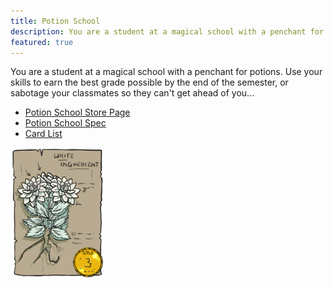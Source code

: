 ```yaml
---
title: Potion School
description: You are a student at a magical school with a penchant for potions. Use your skills to earn the best grade possible by the end of the semester, or sabotage your classmates so they can't get ahead of you...
featured: true
---
```


You are a student at a magical school with a penchant for potions. Use your skills to earn the best grade possible by the end of the semester, or sabotage your classmates so they can't get ahead of you...

* [Potion School Store Page](https://www.drivethrucards.com/product/305213/Potion-School)
* [Potion School Spec](https://docs.google.com/document/d/1EDbpNVyBhdiAEOdDlPOLLPAa3LmhSxQVRxmoZSkwh-M/edit?usp=sharing)
* [Card List](https://docs.google.com/spreadsheets/d/1SpdVTIIJ9-e-sVZA1mZ5Lnw6EXEDAUMBSQJHrzKz9A8/edit?usp=sharing)

<p style="align-self: center"> 
	<img src="white_ingredient.png" style="max-width: 150px;" />
</p>